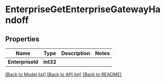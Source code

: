 # EnterpriseGetEnterpriseGatewayHandoff

## Properties

Name | Type | Description | Notes
------------ | ------------- | ------------- | -------------
**EnterpriseId** | **int32** |  | 

[[Back to Model list]](../README.md#documentation-for-models) [[Back to API list]](../README.md#documentation-for-api-endpoints) [[Back to README]](../README.md)


